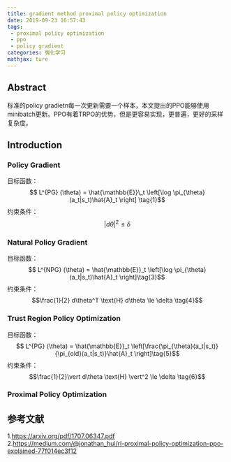 ```yaml
---
title: gradient method proximal policy optimization
date: 2019-09-23 16:57:43
tags:
 - proximal policy optimization
 - ppo
 - policy gradient
categories: 强化学习
mathjax: ture
---
```


## Abstract
标准的policy gradietn每一次更新需要一个样本，本文提出的PPO能够使用minibatch更新。PPO有着TRPO的优势，但是更容易实现，更普遍，更好的采样复杂度。

## Introduction
### Policy Gradient
目标函数：
$$ L^{PG} (\theta) = \hat{\mathbb{E}}\_t \left[\log \pi_{\theta}(a_t|s_t)\hat{A}_t \right] \tag{1}$$
约束条件：
$$\vert d\theta\vert^2 \le \delta \tag{2}$$

### Natural Policy Gradient
目标函数：
$$ L^{NPG} (\theta) = \hat{\mathbb{E}}_t \left[\log \pi_{\theta}(a_t|s_t)\hat{A}_t  \right]\tag{3}$$
约束条件：
$$\frac{1}{2} d\theta^T \text{H} d\theta \le \delta \tag{4}$$

### Trust Region Policy Optimization
目标函数：
$$ L^{PG} (\theta) = \hat{\mathbb{E}}_t \left[\frac{\pi_{\theta}(a_t|s_t)}{\pi_{old}(a_t|s_t)}\hat{A}_t \right]\tag{5}$$
约束条件：
$$\frac{1}{2}\vert d\theta \text{H} \vert^2 \le \delta \tag{6}$$

### Proximal Policy Optimization


## 参考文献
1.https://arxiv.org/pdf/1707.06347.pdf
2.https://medium.com/@jonathan_hui/rl-proximal-policy-optimization-ppo-explained-77f014ec3f12
